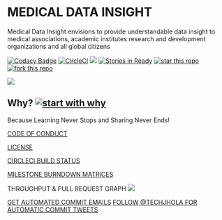 # MEDICAL DATA INSIGHT

Medical Data Insight envisions to provide understandable data insight to medical associations, academic institutes research and development organizations and all global citizens

[![Codacy Badge](https://api.codacy.com/project/badge/Grade/b7b5b3c5fe274551bb4dd52d7f744b62)](https://www.codacy.com/app/sigdelsanjog/medical-data-insight?utm_source=github.com&utm_medium=referral&utm_content=algosig/medical-data-insight&utm_campaign=badger) [![CircleCI](https://circleci.com/gh/algosig/medical-data-insight.svg?style=svg)](https://circleci.com/gh/algosig/medical-data-insight) [![](https://circleci.com/gh/algosig/medical-data-insight-nepal.svg?style=svg)](https://circleci.com/gh/algosig/medical-data-insight-nepal) [![Stories in Ready](https://badge.waffle.io/algosig/nepal-medical-data-visualization.png?label=ready&title=Ready)](http://waffle.io/algosig/nepal-medical-data-visualization) [![star this repo](http://githubbadges.com/star.svg?user=algosig&repo=medical-data-insight&style=flat&color=fff&background=007ec6)](http://github.com/algosig/github-badges) [![fork this repo](http://githubbadges.com/fork.svg?user=algosig&repo=medical-data-insight)](http://github.com/ddavison/github-badges/fork)

[![](https://wakatime.com/share/@algosig/b95ab6fc-8f57-42ba-9101-6a57fad35140.png)](https://wakatime.com)

## Why? [![start with why](https://img.shields.io/badge/start%20with-why%3F-brightgreen.svg?style=flat)](http://www.ted.com/talks/simon_sinek_how_great_leaders_inspire_action)

Because Learning Never Stops and Sharing Never Ends!

[CODE OF CONDUCT](https://github.com/algosig/medical-data-insight/blob/master/CODE_OF_CONDUCT.MD)

 [LICENSE](https://github.com/algosig/medical-data-insight/blob/master/LICENSE)

[CIRCLECI BUILD STATUS](https://circleci.com/gh/algosig/medical-data-insight)

[MILESTONE BURNDOWN MATRICES](https://waffle.io/algosig/medical-data-insight/metrics/burndown)

THROUGHPUT & PULL REQUEST GRAPH [![](https://graphs.waffle.io/algosig/medical-data-insight/throughput.svg)](https://waffle.io/algosig/medical-data-insight/metrics/throughput)

[GET AUTOMATED COMMIT EMAILS](https://groups.google.com/forum/#!forum/medical-data-insight) [FOLLOW @TECHJHOLA FOR AUTOMATIC COMMIT TWEETS](https://twitter.com/techjhola)


